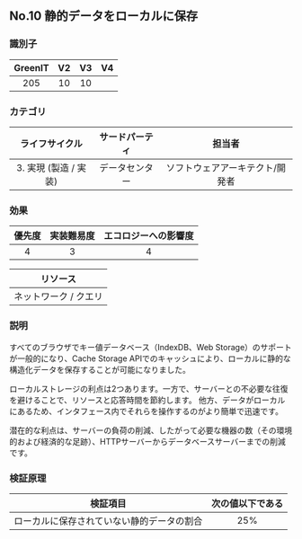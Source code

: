 ## No.10 静的データをローカルに保存

### 識別子

| GreenIT |  V2  |  V3  |  V4  |
|:-------:|:----:|:----:|:----:|
|  205    | 10  | 10  |      |

### カテゴリ

| ライフサイクル |  サードパーティ  |  担当者  |
|:---------:|:----:|:----:|
| 3. 実現 (製造 / 実装) | データセンター | ソフトウェアアーキテクト/開発者 |

### 効果

| 優先度 |      実装難易度       |  エコロジーへの影響度    |
|:-------------------:|:-------------------------:|:---------------------:|
| 4 | 3 | 4 |

|リソース                                      |
|:----------------------------------------------------------:|
| ネットワーク / クエリ    |

### 説明

すべてのブラウザでキー値データベース（IndexDB、Web Storage）のサポートが一般的になり、Cache Storage APIでのキャッシュにより、ローカルに静的な構造化データを保存することが可能になりました。

ローカルストレージの利点は2つあります。一方で、サーバーとの不必要な往復を避けることで、リソースと応答時間を節約します。
他方、データがローカルにあるため、インタフェース内でそれらを操作するのがより簡単で迅速です。

潜在的な利点は、サーバーの負荷の削減、したがって必要な機器の数（その環境的および経済的な足跡）、HTTPサーバーからデータベースサーバーまでの削減です。

### 検証原理

| 検証項目     | 次の値以下である   |  
|-------------------|:-------------------------:|
| ローカルに保存されていない静的データの割合  | 25%  |
